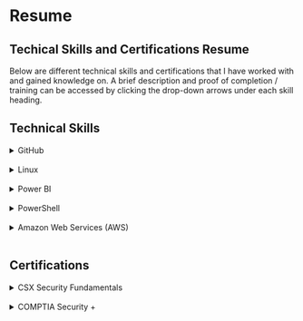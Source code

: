 # Resume
## Techical Skills and Certifications Resume

Below are different technical skills and certifications that I have worked with and gained knowledge on. A brief description and proof of completion / training can be accessed by clicking the drop-down arrows under each skill heading.

## Technical Skills

<details>
<summary>GitHub</summary>
<h4> Description </h4>
GitHub training modules on lab.github.com/courses allow for individuals to learn about the different features GitHub has. By completing these training modules, I have gained knowledge on markdown, managing projects in GitHub, and creating GitHub Apps.
The modules are listed below:
  <ul>
    <li>Introduction to GitHub</li>
    <li>Communicating using Markdown</li>
    <li>Introduction to HTML</li>
    <li>GitHub Pages</li>
    <li>Managing merge conflicts</li>
    <li>Community Starter Kit</li>
    <li>Uploading Your Project to GitHub</li>
    <li>Getting Started with GitHub Apps</li>
    <li>Migrating Your Repository to GitHub</li>
    <li>Reviewing Pull Requests</li>
    <li>Securing Your Workflows</li>
    <li>Create a Release Based Workflow</li>
    <li>Introduction to Github</li>
  </ul>
  <details> 
    <summary>Completition Documents:</summary>
      <img src="Github_1.jpg" alt="GithubCompletion1">
      <img src="Github_2.jpg" alt="GithubCompletion2">
  </details>
</details>

<br>

<details>
<summary>Linux</summary>
<h4> Description </h4>
Linux Academy's LPI linux essentials course covers all the objectives that are listed by LPI for the linux essentials certification.
By completing this course I have gained knowledge on the history and development of linux, command line basics for linux, and creating users and files.
  
  <br>
  <details> 
    <summary>Completition Documents:</summary>
      <img src="linuxCert.JPG" alt="Linux Cert">  
  </details>
</details>

<br>
  
<details>
<summary>Power BI</summary>
<h4> Description </h4>
The training on edX provided me with skills to work with data from Excel, databases, or text files within Power BI. I also completed projects for this course that involved importing data, formatting the data, developing a dashboard, and generating reports.
  
  <br>
  <details> 
    <summary>Completition Documents:</summary>
    <img src="powerbi-1.JPG" alt="PowerBi1">
    <img src="powerbi1.JPG" alt="PowerBi2">
    <img src="powerbi2.JPG" alt="PowerBi3">
    <img src="powerbi3.JPG" alt="PowerBi4">
    <img src="powerbi4.JPG" alt="PowerBi5">
    <img src="powerbi5.JPG" alt="PowerBi6">
    <img src="powerbi6.JPG" alt="PowerBi7">
    <img src="powerbi7.JPG" alt="PowerBi8">
   </details>
</details>
  
<br>
  
<details>
<summary>PowerShell</summary>
<h4> Description </h4>
add powershell training description here
</details>

<br>

<details>
<summary>Amazon Web Services (AWS)</summary>
<h4> Description </h4>
add aws description here
</details>
  
<br>

## Certifications
<details>
<summary>CSX Security Fundamentals</summary>
<h4>Description</h4>
Security fundamentals description
</details>

<br>

<details>
<summary>COMPTIA Security +</summary>
  <h4>Description</h4>
Testout studying, book, etc. w/test date
</details>

<br>


